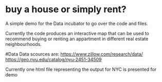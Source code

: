 # buy a house or simply rent?
A simple demo for the Data incubator to go over the code and files.

Currently the code produces an interactive map that can be used to recommend buying or renting an appartment in different real estate neighbourhoods.

#Data
Data scources are:
https://www.zillow.com/research/data/
https://geo.nyu.edu/catalog/nyu-2451-34509


Currently one html file representing the output for NYC is presented for demo 

